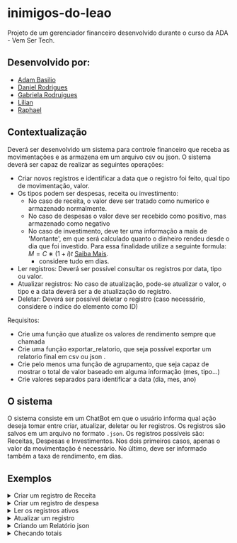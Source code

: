 # inimigos-do-leao

Projeto de um gerenciador financeiro desenvolvido durante o curso da ADA - Vem Ser Tech.

## Desenvolvido por:
- [Adam Basilio](https://github.com/abasilio91)
- [Daniel Rodrigues](https://www.linkedin.com/in/danielrodrigues-ds/)
- [Gabriela Rodruigues](https://www.linkedin.com/in/gabrielarodriguesdados/)
- [Lilian]()
- [Raphael]()

## Contextualização
Deverá ser desenvolvido um sistema para controle financeiro que receba as movimentações e as armazena em um arquivo csv ou json. O sistema deverá ser capaz de realizar as seguintes operações:
- Criar novos registros e identificar a data que o registro foi feito, qual tipo de movimentação, valor.
- Os tipos podem ser despesas, receita ou investimento:
  - No caso de receita, o valor deve ser tratado como numerico e armazenado normalmente.
  - No caso de despesas o valor deve ser recebido como positivo, mas armazenado como negativo
  - No caso de investimento, deve ter uma informação a mais de 'Montante', em que será calculado quanto o dinheiro rendeu desde o dia que foi investido. Para essa finalidade utilize a seguinte formula:  $M=C∗(1+i)t$ [Saiba Mais](https://matematicafinanceira.org/juros-compostos/).
    - considere tudo em dias.
- Ler registros: Deverá ser possível consultar os registros por data, tipo ou valor.
- Atualizar registros: No caso de atualização, pode-se atualizar o valor, o tipo e a data deverá ser a de atualização do registro.
- Deletar: Deverá ser possível deletar o registro (caso necessário, considere o indice do elemento como ID)

Requisitos:
- Crie uma função que atualize os valores de rendimento sempre que chamada
- Crie uma função exportar_relatorio, que seja possível exportar um relatorio final em csv ou json .
- Crie pelo menos uma função de agrupamento, que seja capaz de mostrar o total de valor baseado em alguma informação (mes, tipo...)
- Crie valores separados para identificar a data (dia, mes, ano)

## O sistema
O sistema consiste em um ChatBot em que o usuário informa qual ação deseja tomar entre criar, atualizar, deletar ou ler registros. Os registros são salvos em um arquivo no formato ```.json```. Os registros possíveis são: Receitas, Despesas e Investimentos. Nos dois primeiros casos, apenas o valor da movimentação é necessário. No último, deve ser informado também a taxa de rendimento, em dias.

## Exemplos

<details> 
  <summary> Criar um registro de Receita </summary> 

```
    O que deseja fazer:
    1: Criar novo histórico
    2: Atualizar histórico existente
    3: Mostrar o histórico completo
    4: Gerar relatórios
    0: Encerrar

    Opção: 2

  O que deseja fazer?
    1: Nova movimentação
    2: Atualizar movimentação
    3: Deletar movimentação
    4: Gerar relatório
    5: Voltar ao menu anterior
    0: Encerrar

    Opção: 1
Digite o tipo de movimentação:
  1: Receita
  2: Despesa
  3: Investimento
  4: Voltar ao menu anterior
  0: Encerrar

  Opção: 1
Informe o valor: 1000
A receita de R$ 1000.00 foi adicionado com sucesso!

Digite o tipo de movimentação:
  1: Receita
  2: Despesa
  3: Investimento
  4: Voltar ao menu anterior
  0: Encerrar

  Opção: 0
Programa encerrado pelo usuário
Conte comigo na luta contra o Leão!
```
</details>

<details>

  <summary>Criar um registro de despesa </summary>

```
    O que deseja fazer:
    1: Criar novo histórico
    2: Atualizar histórico existente
    3: Mostrar o histórico completo
    4: Gerar relatórios
    0: Encerrar

    Opção: 2

  O que deseja fazer?
    1: Nova movimentação
    2: Atualizar movimentação
    3: Deletar movimentação
    4: Gerar relatório
    5: Voltar ao menu anterior
    0: Encerrar

    Opção: 1
Digite o tipo de movimentação:
  1: Receita
  2: Despesa
  3: Investimento
  4: Voltar ao menu anterior
  0: Encerrar

  Opção: 2
Informe o valor: 300
A despesa de R$ 300.00 foi adicionado com sucesso!

Digite o tipo de movimentação:
  1: Receita
  2: Despesa
  3: Investimento
  4: Voltar ao menu anterior
  0: Encerrar

  Opção: 0
Programa encerrado pelo usuário
Conte comigo na luta contra o Leão!
```

</details>

<details>

<summary>Ler os registros ativos</summary>

```
    O que deseja fazer:
    1: Criar novo histórico
    2: Atualizar histórico existente
    3: Mostrar o histórico completo
    4: Gerar relatórios
    0: Encerrar

    Opção: 3
Histórico Completo:
ID: 202311222, Data: 2023-11-22 18:02:50.269914, Tipo: despesa, Valor: -300.00
ID: 2023112220, Data: 2023-11-22 18:01:25.592452, Tipo: receita, Valor: 1000.00

    O que deseja fazer:
    1: Criar novo histórico
    2: Atualizar histórico existente
    3: Mostrar o histórico completo
    4: Gerar relatórios
    0: Encerrar

    Opção: 0
Programa encerrado pelo usuário
Conte comigo na luta contra o Leão!
```
</details>

<details>

<summary> Atualizar um registro </summary>

```
    O que deseja fazer:
    1: Criar novo histórico
    2: Atualizar histórico existente
    3: Mostrar o histórico completo
    4: Gerar relatórios
    0: Encerrar

    Opção: 3
Histórico Completo:
ID: 202311222, Data: 2023-11-22 18:02:50.269914, Tipo: despesa, Valor: -300.00
ID: 2023112220, Data: 2023-11-22 18:01:25.592452, Tipo: receita, Valor: 1000.00

    O que deseja fazer:
    1: Criar novo histórico
    2: Atualizar histórico existente
    3: Mostrar o histórico completo
    4: Gerar relatórios
    0: Encerrar

    Opção: 2

  O que deseja fazer?
    1: Nova movimentação
    2: Atualizar movimentação
    3: Deletar movimentação
    4: Gerar relatório
    5: Voltar ao menu anterior
    0: Encerrar

    Opção: 2
Informe o ID da movimentação que deseja atualizar: 2023112220
Informações atuais:
Informe o tipo da movimentação (receita, despesa, investimento): investimento
Informe o valor: 700
Digite a taxa diária do investimento, em porcentagem: 1.2
Movimentação atualizada com sucesso.

  O que deseja fazer?
    1: Nova movimentação
    2: Atualizar movimentação
    3: Deletar movimentação
    4: Gerar relatório
    5: Voltar ao menu anterior
    0: Encerrar

    Opção: 0
Programa encerrado pelo usuário
Conte comigo na luta contra o Leão!
```
</details>

<details>
  <summary>Criando um Relatório json</summary>

``` 
    O que deseja fazer:
    1: Criar novo histórico
    2: Atualizar histórico existente
    3: Mostrar o histórico completo
    4: Gerar relatórios
    0: Encerrar

    Opção: 4
Digite o tipo de movimentação:
  1: Criar relatório de movimentaçõces
  2: Soma das receitas
  3: Soma das despesas
  4: Soma dos investimentos
  5: Saldo futuro
  6: Voltar ao menu anterior
  0: Encerrar

  Opção: 1
Relatório criado com sucesso!
 O Relatório se encontra na paste inimigos_do_leao/arquivos/relatorio.json

Digite o tipo de movimentação:
  1: Criar relatório de movimentaçõces
  2: Soma das receitas
  3: Soma das despesas
  4: Soma dos investimentos
  5: Saldo futuro
  6: Voltar ao menu anterior
  0: Encerrar

  Opção: 0
Programa encerrado pelo usuário
Conte comigo na luta contra o Leão!
```

</details>

<details>
  <summary> Checando totais </summary>

``` 
    O que deseja fazer:
    1: Criar novo histórico
    2: Atualizar histórico existente
    3: Mostrar o histórico completo
    4: Gerar relatórios
    0: Encerrar

    Opção: 4
Digite o tipo de movimentação:
  1: Criar relatório de movimentaçõces
  2: Soma das receitas
  3: Soma das despesas
  4: Soma dos investimentos
  5: Saldo futuro
  6: Voltar ao menu anterior
  0: Encerrar

  Opção: 2
O seu total de receitas é R$ 0.00

Digite o tipo de movimentação:
  1: Criar relatório de movimentaçõces
  2: Soma das receitas
  3: Soma das despesas
  4: Soma dos investimentos
  5: Saldo futuro
  6: Voltar ao menu anterior
  0: Encerrar

  Opção: 3
O seu total de despesas é R$ 300.00

Digite o tipo de movimentação:
  1: Criar relatório de movimentaçõces
  2: Soma das receitas
  3: Soma das despesas
  4: Soma dos investimentos
  5: Saldo futuro
  6: Voltar ao menu anterior
  0: Encerrar

  Opção: 4

Informe a data que deseja realizar o cálculo do montante (Exemplo: 20/01/2020): 20/11/2024
A soma dos valores investidos ao longo de 364 dias é: R$ 53802.76

Digite o tipo de movimentação:
  1: Criar relatório de movimentaçõces
  2: Soma das receitas
  3: Soma das despesas
  4: Soma dos investimentos
  5: Saldo futuro
  6: Voltar ao menu anterior
  0: Encerrar

  Opção: 5

Informe a data que deseja realizar o cálculo do montante (Exemplo: 20/01/2020): 20/11/2024
A soma dos valores futuros ao longo de 364 dias é: R$ 53502.76

Digite o tipo de movimentação:
  1: Criar relatório de movimentaçõces
  2: Soma das receitas
  3: Soma das despesas
  4: Soma dos investimentos
  5: Saldo futuro
  6: Voltar ao menu anterior
  0: Encerrar

  Opção: 0
Programa encerrado pelo usuário
Conte comigo na luta contra o Leão!
```
</details>

